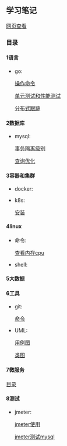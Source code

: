 ## 学习笔记

[网页查看](https://xiaomeng79.github.io/learning_notes/)

### 目录

#### 1语言

- go:

   [操作命令](./1语言/1go/命令.md)
   
   [单元测试和性能测试](./1语言/1go/测试.md)
   
   [分布式跟踪](./1语言/1go/分布式跟踪.md)
   
#### 2数据库

- mysql:

   [事务隔离级别](./mysql/事务隔离级别.md)
   
   [查询优化](./mysql/事务隔离级别.md)
   
#### 3容器和集群

- docker:

   
- k8s:

   [安装](./3容器和集群/2k8s/安装.md)   
   
   
#### 4linux

   
- 命令:

   [查看内存cpu](./4linux/1命令/内存cpu.md)
   
- shell:

#### 5大数据


#### 6工具

- git:
 
   [命令](./6工具/1git/命令.md)
   
- UML:

   [用例图](./6工具/2UML/用例图.md)
   
   [类图](./6工具/2UML/类图.md)
   
#### 7微服务

   [目录](./7微服务/0目录.md)

#### 8测试

- jmeter:
 
   [jmeter使用](./8测试/1jmeter/jmeter使用.md)
   
   [jmeter测试mysql](./8测试/1jmeter/jmeter测试mysql.md)
   
   

   
